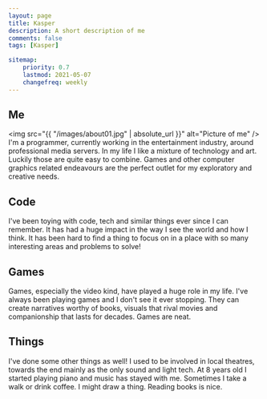 ```yaml
---
layout: page
title: Kasper
description: A short description of me
comments: false
tags: [Kasper]

sitemap:
    priority: 0.7
    lastmod: 2021-05-07
    changefreq: weekly
---
```

## Me
<span class="image left"><img src="{{ "/images/about01.jpg" | absolute_url }}" alt="Picture of me" /></span>
I'm a programmer, currently working in the entertainment industry, around professional media servers.
In my life I like a mixture of technology and art.
Luckily those are quite easy to combine. Games and other computer graphics related endeavours are the perfect
outlet for my exploratory and creative needs.

## Code
I've been toying with code, tech and similar things ever since I can remember. It has had a huge impact in the way
I see the world and how I think. It has been hard to find a thing to focus on in a place with so many
interesting areas and problems to solve!

## Games
Games, especially the video kind,  have played a huge role in my life. I've always been playing games and I don't see it ever stopping.
They can create narratives worthy of books, visuals that rival movies and companionship that lasts for decades. Games are neat.

## Things
I've done some other things as well! I used to be involved in local theatres, towards the end mainly as the only sound and light tech.
At 8 years old I started playing piano and music has stayed with me. Sometimes I take a walk or drink coffee. I might draw a thing.
Reading books is nice.
